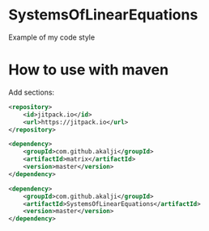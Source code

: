 # SystemsOfLinearEquations
Example of my code style

# How to use with maven
Add sections:

```xml
<repository>
    <id>jitpack.io</id>
    <url>https://jitpack.io</url>
</repository>

<dependency>
    <groupId>com.github.akalji</groupId>
    <artifactId>matrix</artifactId>
    <version>master</version>
</dependency>

<dependency>
    <groupId>com.github.akalji</groupId>
    <artifactId>SystemsOfLinearEquations</artifactId>
    <version>master</version>
</dependency>
```
